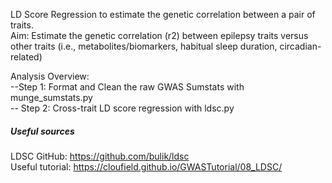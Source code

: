 LD Score Regression to estimate the genetic correlation between a pair of traits.  
Aim: Estimate the genetic correlation (r2) between epilepsy traits versus other traits (i.e., metabolites/biomarkers, habitual sleep duration, circadian-related)

Analysis Overview:  
--Step 1: Format and Clean the raw GWAS Sumstats with munge_sumstats.py  
-- Step 2: Cross-trait LD score regression with ldsc.py  

##### Useful sources #####
LDSC GitHub: https://github.com/bulik/ldsc   
Useful tutorial: https://cloufield.github.io/GWASTutorial/08_LDSC/
